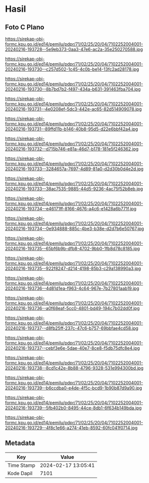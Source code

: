 # Hasil

## Foto C Plano

https://sirekap-obj-formc.kpu.go.id/ed14/pemilu/pdpr/71/02/25/20/04/7102252004001-20240216-193728--5e9eb373-0aa3-47e6-ac2a-35e250270588.jpg

https://sirekap-obj-formc.kpu.go.id/ed14/pemilu/pdpr/71/02/25/20/04/7102252004001-20240216-193730--c257d502-1c45-4c0b-be14-13fc2ad28178.jpg

https://sirekap-obj-formc.kpu.go.id/ed14/pemilu/pdpr/71/02/25/20/04/7102252004001-20240216-193730--8b7bd7b2-f497-434a-b631-391463fba704.jpg

https://sirekap-obj-formc.kpu.go.id/ed14/pemilu/pdpr/71/02/25/20/04/7102252004001-20240216-193731--4e0208ef-5dc3-442e-ac65-82d514909078.jpg

https://sirekap-obj-formc.kpu.go.id/ed14/pemilu/pdpr/71/02/25/20/04/7102252004001-20240216-193731--89ffd11b-b146-40b8-95d5-d22e6bbf42a4.jpg

https://sirekap-obj-formc.kpu.go.id/ed14/pemilu/pdpr/71/02/25/20/04/7102252004001-20240216-193732--d715b746-e81a-46d7-b178-181e5f246362.jpg

https://sirekap-obj-formc.kpu.go.id/ed14/pemilu/pdpr/71/02/25/20/04/7102252004001-20240216-193733--3284657a-7697-4d89-81a0-d2d30b0d4e2d.jpg

https://sirekap-obj-formc.kpu.go.id/ed14/pemilu/pdpr/71/02/25/20/04/7102252004001-20240216-193733--38ac7535-9885-44d5-9236-4ac75f52b8eb.jpg

https://sirekap-obj-formc.kpu.go.id/ed14/pemilu/pdpr/71/02/25/20/04/7102252004001-20240216-193734--e46171ff-8166-4676-a4c6-e1428a6b771f.jpg

https://sirekap-obj-formc.kpu.go.id/ed14/pemilu/pdpr/71/02/25/20/04/7102252004001-20240216-193734--0e934888-885c-4be3-b38e-d2d7b6e50767.jpg

https://sirekap-obj-formc.kpu.go.id/ed14/pemilu/pdpr/71/02/25/20/04/7102252004001-20240216-193735--65bf6b9b-dfb8-4702-9bb0-1fb8d78c8185.jpg

https://sirekap-obj-formc.kpu.go.id/ed14/pemilu/pdpr/71/02/25/20/04/7102252004001-20240216-193735--922f8247-d214-4198-85b3-c29a138990a3.jpg

https://sirekap-obj-formc.kpu.go.id/ed14/pemilu/pdpr/71/02/25/20/04/7102252004001-20240216-193736--4d81d1ea-f963-4c64-967e-7b27801aab19.jpg

https://sirekap-obj-formc.kpu.go.id/ed14/pemilu/pdpr/71/02/25/20/04/7102252004001-20240216-193736--a0f68eaf-5cc0-4801-bd49-194c7b02dd0f.jpg

https://sirekap-obj-formc.kpu.go.id/ed14/pemilu/pdpr/71/02/25/20/04/7102252004001-20240216-193737--d8fb25ff-237c-47c6-b757-69bbfae4cd58.jpg

https://sirekap-obj-formc.kpu.go.id/ed14/pemilu/pdpr/71/02/25/20/04/7102252004001-20240216-193737--cebf3e6e-5dae-40e7-8ce8-f5db75dfc8e4.jpg

https://sirekap-obj-formc.kpu.go.id/ed14/pemilu/pdpr/71/02/25/20/04/7102252004001-20240216-193738--8cd1c42e-8b88-4796-9328-531e994300bd.jpg

https://sirekap-obj-formc.kpu.go.id/ed14/pemilu/pdpr/71/02/25/20/04/7102252004001-20240216-193739--b6ccdba0-e4de-4f5c-bcd9-1b90b87d9a90.jpg

https://sirekap-obj-formc.kpu.go.id/ed14/pemilu/pdpr/71/02/25/20/04/7102252004001-20240216-193739--5fb402b0-8495-44ce-8db1-6f634b149bda.jpg

https://sirekap-obj-formc.kpu.go.id/ed14/pemilu/pdpr/71/02/25/20/04/7102252004001-20240216-193729--4f8c1e66-a274-41eb-8592-60fc041f0714.jpg


## Metadata

| Key        | Value               |
| ---------- | ------------------- |
| Time Stamp | 2024-02-17 13:05:41 |
| Kode Dapil | 7101                |



